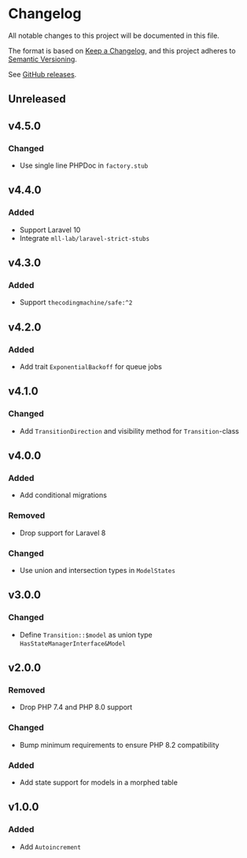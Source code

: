 # Changelog

All notable changes to this project will be documented in this file.

The format is based on [Keep a Changelog](https://keepachangelog.com/en/1.0.0),
and this project adheres to [Semantic Versioning](https://semver.org/spec/v2.0.0.html).

See [GitHub releases](https://github.com/mll-lab/laravel-utils/releases).

## Unreleased

## v4.5.0

### Changed

- Use single line PHPDoc in `factory.stub`

## v4.4.0

### Added

- Support Laravel 10
- Integrate `mll-lab/laravel-strict-stubs`

## v4.3.0

### Added

- Support `thecodingmachine/safe:^2`

## v4.2.0

### Added

- Add trait `ExponentialBackoff` for queue jobs

## v4.1.0

### Changed

- Add `TransitionDirection` and visibility method for `Transition`-class

## v4.0.0

### Added

- Add conditional migrations

### Removed

- Drop support for Laravel 8

### Changed

- Use union and intersection types in `ModelStates`

## v3.0.0

### Changed

- Define `Transition::$model` as union type `HasStateManagerInterface&Model`

## v2.0.0

### Removed

- Drop PHP 7.4 and PHP 8.0 support

### Changed

- Bump minimum requirements to ensure PHP 8.2 compatibility

### Added

- Add state support for models in a morphed table

## v1.0.0

### Added

- Add `Autoincrement`
